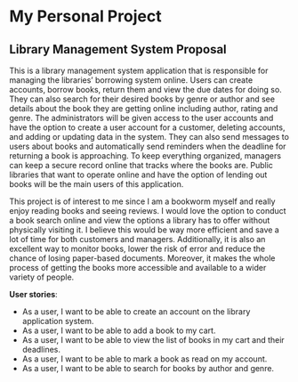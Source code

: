 # My Personal Project

## Library Management System Proposal 
This is a library management system application that is responsible for managing the libraries’ borrowing system online.
Users can create accounts, borrow books, return them and view the due dates for doing so. They can also search for their 
desired books by genre or author and see details about the book they are getting online including author, rating and genre.
The administrators will be given access to the user accounts and have the option to create a user account for a customer, 
deleting accounts, and adding or updating data in the system. They can also send messages to users about books and automatically
send reminders when the deadline for returning a book is approaching. To keep everything organized, managers can keep a secure
record online that tracks where the books are. Public libraries that want to operate online and have the option of lending out 
books will be the main users of this application.

This project is of interest to me since I am a bookworm myself and really enjoy reading books and seeing reviews. I would 
love the option to conduct a book search online and view the options a library has to offer without physically visiting it. 
I believe this would be way more efficient and save a lot of time for both customers and managers.  Additionally, it is 
also an excellent way to monitor books, lower the risk of error and reduce the chance of losing paper-based documents. 
Moreover, it makes the whole process of getting the books more accessible and available to a wider variety of people.


**User stories**:
-   As a user, I want to be able to create an account on the library application system.
-	As a user, I want to be able to add a book to my cart.
-	As a user, I want to be able to view the list of books in my cart and their deadlines.
-	As a user, I want to be able to mark a book as read on my account.
-	As a user, I want to be able to search for books by author and genre.
